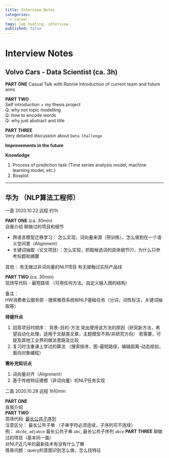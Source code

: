 ```yaml
---
title: Interview Notes
categories:
  - career
tags: job hunting, interview
published: false
---
```


# Interview Notes

## Volvo Cars - Data Scientist (ca. 3h)

**PART ONE**
Casual Talk with Ronnie
Introduction of current team and future aims

**PART TWO**  
Self introduction + my thesis project  
Q: why not topic modelling  
Q: how to encode words   
Q: why just abstract and title  

**PART THREE**  
Very detailed discussion about `Data Challenge`



**Improvements in the future**


**Knowledge**
1.  Process of prediction task (Time series analysis model, machine learning model, etc.)
2.  Boxplot

------------

## 华为 （NLP算法工程师）

一面 2020.10.22 远程 约1h

**PART ONE** (ca. 30min)  
自我介绍
聊做过的项目和细节
- 跨语言模型迁移学习：
怎么实现，词向量来源（预训练），怎么做到在一个语义空间里（Alignment）
- 关键词抽取（论文项目）：怎么实现，抓取候选词的具体细节(!)，为什么只参考标题和摘要

其他：
有无做过非词向量的NLP项目
有无接触过实际产品线

**PART TWO**  (ca. 30min)  
现场写代码 - 最短路径 （可用任何方法，自定义输入图的结构）

备注：  
HW消费者云服务部 - 搜索推荐系统和NLP基础任务（分词，词性标注，关键词抽取等）

**待提升点**
1. 回答项目时顺序： 背景-目的-方法
突出使用该方法的原因（研究新方法，希望自动化处理，适用于文献类文章，主题模型不熟/非研究方向）
若需要，可提及其他工业界的做法思路及比较
2.  复习时注重课上学过的算法 （搜索排序，图-最短路径，编辑距离-动态规划，面向对象编程）

**需补充知识点**
1. 词向量对齐（Alignment）
2. 基于传统特征建模（非词向量）的NLP任务实现

二面 2020.10.28 远程 1h10min

**PART ONE**  
自我介绍  
**PART TWO**   
现场代码: [最长公共子序列](https://leetcode-cn.com/problems/longest-common-subsequence/)   
注意区分： 最长公共子串 （子串字符必须连续，子序列可不连续）  
例： `abcde`, `adjabce` 最长公共子串 `abc`, 最长公共子序列 `abce`
**PART THREE**
聊做过的项目（基本同一面）  
对NLP近几年的最新技术有没有什么了解  
情景问题：query的意图识别怎么做，怎么找特征






